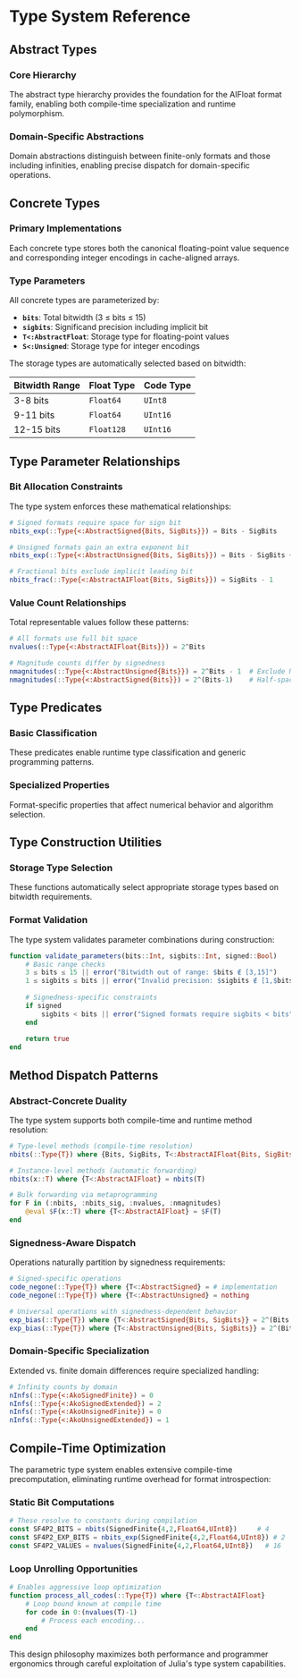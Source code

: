 # Type System Reference

## Abstract Types

### Core Hierarchy

The abstract type hierarchy provides the foundation for the AIFloat format family, enabling both compile-time specialization and runtime polymorphism.

### Domain-Specific Abstractions


Domain abstractions distinguish between finite-only formats and those including infinities, enabling precise dispatch for domain-specific operations.

## Concrete Types

### Primary Implementations


Each concrete type stores both the canonical floating-point value sequence and corresponding integer encodings in cache-aligned arrays.

### Type Parameters

All concrete types are parameterized by:

- **`bits`**: Total bitwidth (3 ≤ bits ≤ 15)
- **`sigbits`**: Significand precision including implicit bit
- **`T<:AbstractFloat`**: Storage type for floating-point values
- **`S<:Unsigned`**: Storage type for integer encodings

The storage types are automatically selected based on bitwidth:

| Bitwidth Range | Float Type | Code Type |
|----------------|------------|-----------|
| 3-8 bits | `Float64` | `UInt8` |
| 9-11 bits | `Float64` | `UInt16` |
| 12-15 bits | `Float128` | `UInt16` |

## Type Parameter Relationships

### Bit Allocation Constraints

The type system enforces these mathematical relationships:

```julia
# Signed formats require space for sign bit
nbits_exp(::Type{<:AbstractSigned{Bits, SigBits}}) = Bits - SigBits

# Unsigned formats gain an extra exponent bit
nbits_exp(::Type{<:AbstractUnsigned{Bits, SigBits}}) = Bits - SigBits + 1

# Fractional bits exclude implicit leading bit
nbits_frac(::Type{<:AbstractAIFloat{Bits, SigBits}}) = SigBits - 1
```

### Value Count Relationships

Total representable values follow these patterns:

```julia
# All formats use full bit space
nvalues(::Type{<:AbstractAIFloat{Bits}}) = 2^Bits

# Magnitude counts differ by signedness
nmagnitudes(::Type{<:AbstractUnsigned{Bits}}) = 2^Bits - 1  # Exclude NaN
nmagnitudes(::Type{<:AbstractSigned{Bits}}) = 2^(Bits-1)    # Half-space
```

## Type Predicates

### Basic Classification


These predicates enable runtime type classification and generic programming patterns.

### Specialized Properties


Format-specific properties that affect numerical behavior and algorithm selection.

## Type Construction Utilities

### Storage Type Selection


These functions automatically select appropriate storage types based on bitwidth requirements.

### Format Validation

The type system validates parameter combinations during construction:

```julia
function validate_parameters(bits::Int, sigbits::Int, signed::Bool)
    # Basic range checks
    3 ≤ bits ≤ 15 || error("Bitwidth out of range: $bits ∉ [3,15]")
    1 ≤ sigbits ≤ bits || error("Invalid precision: $sigbits ∉ [1,$bits]")
    
    # Signedness-specific constraints
    if signed
        sigbits < bits || error("Signed formats require sigbits < bits")
    end
    
    return true
end
```

## Method Dispatch Patterns

### Abstract-Concrete Duality

The type system supports both compile-time and runtime method resolution:

```julia
# Type-level methods (compile-time resolution)
nbits(::Type{T}) where {Bits, SigBits, T<:AbstractAIFloat{Bits, SigBits}} = Bits

# Instance-level methods (automatic forwarding)  
nbits(x::T) where {T<:AbstractAIFloat} = nbits(T)

# Bulk forwarding via metaprogramming
for F in (:nbits, :nbits_sig, :nvalues, :nmagnitudes)
    @eval $F(x::T) where {T<:AbstractAIFloat} = $F(T)
end
```

### Signedness-Aware Dispatch

Operations naturally partition by signedness requirements:

```julia
# Signed-specific operations
code_negone(::Type{T}) where {T<:AbstractSigned} = # implementation
code_negone(::Type{T}) where {T<:AbstractUnsigned} = nothing

# Universal operations with signedness-dependent behavior
exp_bias(::Type{T}) where {T<:AbstractSigned{Bits, SigBits}} = 2^(Bits - SigBits - 1)
exp_bias(::Type{T}) where {T<:AbstractUnsigned{Bits, SigBits}} = 2^(Bits - SigBits)
```

### Domain-Specific Specialization

Extended vs. finite domain differences require specialized handling:

```julia
# Infinity counts by domain
nInfs(::Type{<:AkoSignedFinite}) = 0
nInfs(::Type{<:AkoSignedExtended}) = 2
nInfs(::Type{<:AkoUnsignedFinite}) = 0
nInfs(::Type{<:AkoUnsignedExtended}) = 1
```

## Compile-Time Optimization

The parametric type system enables extensive compile-time precomputation, eliminating runtime overhead for format introspection:

### Static Bit Computations
```julia
# These resolve to constants during compilation
const SF4P2_BITS = nbits(SignedFinite{4,2,Float64,UInt8})     # 4
const SF4P2_EXP_BITS = nbits_exp(SignedFinite{4,2,Float64,UInt8}) # 2
const SF4P2_VALUES = nvalues(SignedFinite{4,2,Float64,UInt8})   # 16
```

### Loop Unrolling Opportunities
```julia
# Enables aggressive loop optimization
function process_all_codes(::Type{T}) where {T<:AbstractAIFloat}
    # Loop bound known at compile time
    for code in 0:(nvalues(T)-1)
        # Process each encoding...
    end
end
```

This design philosophy maximizes both performance and programmer ergonomics through careful exploitation of Julia's type system capabilities.
